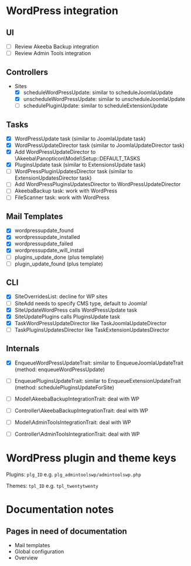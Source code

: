 # WordPress integration

## UI
* [ ] Review Akeeba Backup integration
* [ ] Review Admin Tools integration

## Controllers
* Sites
  * [x] scheduleWordPressUpdate: similar to scheduleJoomlaUpdate
  * [x] unscheduleWordPressUpdate: similar to unscheduleJoomlaUpdate
  * [ ] schedulePluginUpdate: similar to scheduleExtensionUpdate

## Tasks

* [x] WordPressUpdate task (similar to JoomlaUpdate task)
* [x] WordPressUpdateDirector task (similar to JoomlaUpdateDirector task)
* [x] Add WordPressUpdateDirector to \Akeeba\Panopticon\Model\Setup::DEFAULT_TASKS
* [x] PluginsUpdate task (similar to ExtensionsUpdate task)
* [ ] WordPressPluginUpdatesDirector task (similar to ExtensionUpdatesDirector task)
* [ ] Add WordPressPluginsUpdatesDirector to WordPressUpdateDirector
* [ ] AkeebaBackup task: work with WordPress
* [ ] FileScanner task: work with WordPress

## Mail Templates
* [x] wordpressupdate_found
* [x] wordpressupdate_installed
* [x] wordpressupdate_failed
* [x] wordpressupdate_will_install
* [ ] plugins_update_done  (plus template)
* [ ] plugin_update_found  (plus template)

## CLI

* [x] SiteOverridesList: decline for WP sites
* [ ] SiteAdd needs to specify CMS type, default to Joomla!
* [x] SiteUpdateWordPress calls WordPressUpdate task
* [x] SiteUpdatePlugins calls PluginsUpdate task
* [x] TaskWordPressUpdateDirector like TaskJoomlaUpdateDirector
* [ ] TaskPluginsUpdatesDirector like TaskExtensionUpdatesDirector

## Internals

* [x] EnqueueWordPressUpdateTrait: similar to EnqueueJoomlaUpdateTrait (method: enqueueWordPressUpdate)
* [ ] EnqueuePluginsUpdateTrait: similar to EnqueueExtensionUpdateTrait (method: schedulePluginsUpdateForSite)
* [ ] Model\AkeebaBackupIntegrationTrait: deal with WP
* [ ] Controller\AkeebaBackupIntegrationTrait: deal with WP
* [ ] Model\AdminToolsIntegrationTrait: deal with WP
* [ ] Controller\AdminToolsIntegrationTrait: deal with WP



# WordPress plugin and theme keys

Plugins: `plg_ID` e.g. `plg_admintoolswp/admintoolswp.php`

Themes: `tpl_ID` e.g. `tpl_twentytwenty`


# Documentation notes

## Pages in need of documentation

* Mail templates
* Global configuration
* Overview
